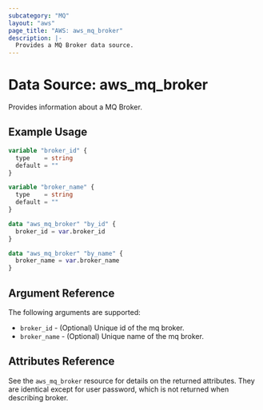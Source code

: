 ```yaml
---
subcategory: "MQ"
layout: "aws"
page_title: "AWS: aws_mq_broker"
description: |-
  Provides a MQ Broker data source.
---
```


# Data Source: aws_mq_broker

Provides information about a MQ Broker.

## Example Usage

```terraform
variable "broker_id" {
  type    = string
  default = ""
}

variable "broker_name" {
  type    = string
  default = ""
}

data "aws_mq_broker" "by_id" {
  broker_id = var.broker_id
}

data "aws_mq_broker" "by_name" {
  broker_name = var.broker_name
}
```

## Argument Reference

The following arguments are supported:

* `broker_id` - (Optional) Unique id of the mq broker.
* `broker_name` - (Optional) Unique name of the mq broker.

## Attributes Reference

See the `aws_mq_broker` resource for details on the returned attributes.
They are identical except for user password, which is not returned when describing broker.
